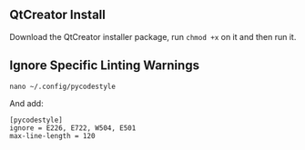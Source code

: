 ## QtCreator Install
Download the QtCreator installer package, run ```chmod +x``` on it and then run it.

## Ignore Specific Linting Warnings
```
nano ~/.config/pycodestyle

```
And add:
```
[pycodestyle]
ignore = E226, E722, W504, E501
max-line-length = 120

```
